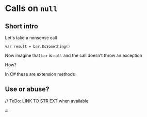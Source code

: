 # Calls on `null`

## Short intro

Let's take a nonsense call

`var result = bar.DoSomething()`

Now imagine that `bar` is `null` and the call doesn't throw an exception

How?

In C# these are extension methods


## Use or abuse?


// ToDo: LINK TO STR EXT when available

🔚

